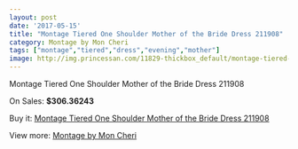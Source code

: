 ```yaml
---
layout: post
date: '2017-05-15'
title: "Montage Tiered One Shoulder Mother of the Bride Dress 211908"
category: Montage by Mon Cheri
tags: ["montage","tiered","dress","evening","mother"]
image: http://img.princessan.com/11829-thickbox_default/montage-tiered-one-shoulder-mother-of-the-bride-dress-211908.jpg
---
```

Montage Tiered One Shoulder Mother of the Bride Dress 211908

On Sales: **$306.36243**
<a href="https://www.princessan.com/en/montage-by-mon-cheri/5534-montage-tiered-one-shoulder-mother-of-the-bride-dress-211908.html"><amp-img layout="responsive" width="600" height="600" src="//img.princessan.com/11829-thickbox_default/montage-tiered-one-shoulder-mother-of-the-bride-dress-211908.jpg" alt="Montage Tiered One Shoulder Mother of the Bride Dress 211908 0" /></a>
<a href="https://www.princessan.com/en/montage-by-mon-cheri/5534-montage-tiered-one-shoulder-mother-of-the-bride-dress-211908.html"><amp-img layout="responsive" width="600" height="600" src="//img.princessan.com/11830-thickbox_default/montage-tiered-one-shoulder-mother-of-the-bride-dress-211908.jpg" alt="Montage Tiered One Shoulder Mother of the Bride Dress 211908 1" /></a>

Buy it: [Montage Tiered One Shoulder Mother of the Bride Dress 211908](https://www.princessan.com/en/montage-by-mon-cheri/5534-montage-tiered-one-shoulder-mother-of-the-bride-dress-211908.html "Montage Tiered One Shoulder Mother of the Bride Dress 211908")

View more: [Montage by Mon Cheri](https://www.princessan.com/en/45-montage-by-mon-cheri "Montage by Mon Cheri")